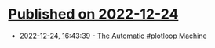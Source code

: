 # [Published on 2022-12-24](index.md)

* [2022-12-24, 16:43:39](https://lobste.rs/s/iyxogf/automatic_plotloop_machine) - [The Automatic #plotloop Machine](https://bylr.info/articles/2022/12/22/automatic-plotloop-machine/)
